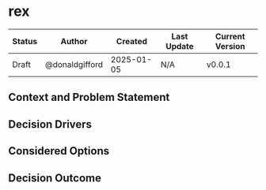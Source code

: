 # rex

| Status | Author         |  Created | Last Update | Current Version |
| ------ | -------------- | -------- | ----------- | --------------- |
| Draft | @donaldgifford | 2025-01-05 | N/A | v0.0.1 |

## Context and Problem Statement

## Decision Drivers

## Considered Options

## Decision Outcome
